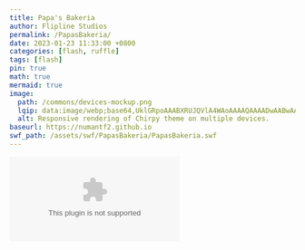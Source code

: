 ```yaml
---
title: Papa's Bakeria
author: Flipline Studios
permalink: /PapasBakeria/
date: 2023-01-23 11:33:00 +0800
categories: [flash, ruffle]
tags: [flash]
pin: true
math: true
mermaid: true
image:
  path: /commons/devices-mockup.png
  lqip: data:image/webp;base64,UklGRpoAAABXRUJQVlA4WAoAAAAQAAAADwAABwAAQUxQSDIAAAARL0AmbZurmr57yyIiqE8oiG0bejIYEQTgqiDA9vqnsUSI6H+oAERp2HZ65qP/VIAWAFZQOCBCAAAA8AEAnQEqEAAIAAVAfCWkAALp8sF8rgRgAP7o9FDvMCkMde9PK7euH5M1m6VWoDXf2FkP3BqV0ZYbO6NA/VFIAAAA
  alt: Responsive rendering of Chirpy theme on multiple devices.
baseurl: https://numantf2.github.io
swf_path: /assets/swf/PapasBakeria/PapasBakeria.swf
---
```


<div class="ruffle-container" style="width: 100%; max-width: 800px; margin: auto;">
<script src="https://numantf2.github.io/assets/ruffle/ruffle.js"></script> <object width="1000" height="1000"> <param name="movie" value="v"> <embed src="https://numantf2.github.io/assets/swf/PapasBakeria/PapasBakeria.swf"> </object>
</div>
